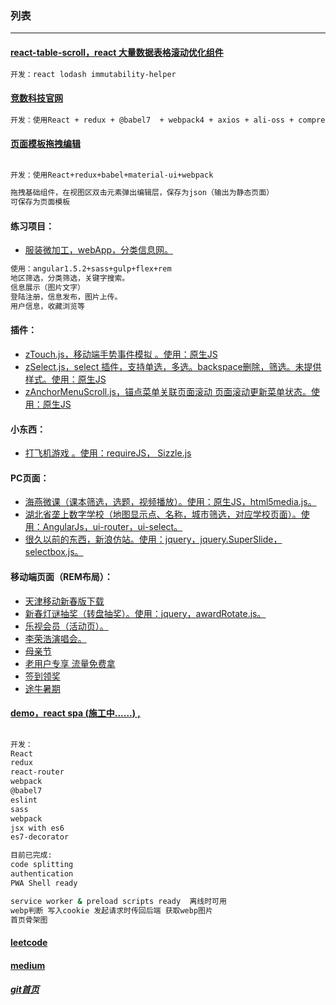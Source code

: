 ### 列表
***

#### [react-table-scroll，react 大量数据表格滚动优化组件](https://www.npmjs.com/package/rc-table-s)
```bash 
开发：react lodash immutability-helper
```

#### [竞数科技官网](http://www.jingshukj.com.cn)
```bash 
开发：使用React + redux + @babel7  + webpack4 + axios + ali-oss + compressorjs
```

#### [页面模板拖拽编辑](https://17x.github.io/makeWheel/ak-sw-drag-edit-page/public/)
```bash
 
开发：使用React+redux+babel+material-ui+webpack

拖拽基础组件，在视图区双击元素弹出编辑层，保存为json（输出为静态页面）
可保存为页面模板

```

#### 练习项目：
* [服装微加工，webApp，分类信息网。](https://17x.github.io/makeWheel/eleme_react_spa/public/#/)

```bash 
使用：angular1.5.2+sass+gulp+flex+rem
地区筛选，分类筛选，关键字搜索。
信息展示（图片文字）
登陆注册，信息发布，图片上传。
用户信息，收藏浏览等
```

#### 插件：
* [zTouch.js，移动端手势事件模拟 。使用：原生JS](https://17x.github.io/makeWheel/zTouch/)
* [zSelect.js，select 插件，支持单选，多选。backspace删除，筛选。未提供样式。使用：原生JS](https://17x.github.io/makeWheel/zSelect)
* [zAnchorMenuScroll.js，锚点菜单关联页面滚动 页面滚动更新菜单状态。使用：原生JS](https://17x.github.io/makeWheel/zAnchorMenuScroll)

#### 小东西：
* [打飞机游戏 。使用：requireJS， Sizzle.js](https://17x.github.io/makeWheel/dafeiji/)

#### PC页面：
* [海燕微课（课本筛选，选题，视频播放）。使用：原生JS，html5media.js。](https://17x.github.io/PC/haiyanPC/)
* [湖北省垄上数字学校（地图显示点、名称，城市筛选，对应学校页面）。使用：AngularJs，ui-router，ui-select。](https://17x.github.io/PC/longshang/)
* [很久以前的东西，新浪仿站。使用：jquery，jquery.SuperSlide，selectbox.js。](https://17x.github.io/PC/sinaPC/)

#### 移动端页面（REM布局）：
* [天津移动新春版下载](https://17x.github.io/wireless/tianjinmobiledownload2016chunjie/)
* [新春灯谜抽奖（转盘抽奖）。使用：jquery，awardRotate.js。](https://17x.github.io/wireless/dengmiSubPage)
* [乐视会员（活动页）。](https://17x.github.io/wireless/leshihuiyuanmianfeiling)
* [李荣浩演唱会。](https://17x.github.io/wireless/LiRongHao/)
* [母亲节](https://17x.github.io/wireless/muqinjie/)
* [老用户专享 流量免费拿](https://17x.github.io/wireless/olduserhuikui/)
* [签到领奖](https://17x.github.io/wireless/qiandaosonghaoli/)
* [途牛暑期](https://17x.github.io/wireless/tuniu/)

#### [demo，react spa (**施工中......**) , ](https://17x.github.io/makeWheel/eleme_react_spa/public/)

```bash
 
开发：
React
redux
react-router
webpack
@babel7 
eslint
sass
webpack
jsx with es6
es7-decorator

目前已完成:
code splitting
authentication
PWA Shell ready

service worker & preload scripts ready  离线时可用
webp判断 写入cookie 发起请求时传回后端 获取webp图片
首页骨架图


```



#### [leetcode](https://leetcode.com/yahone/)

#### [medium](https://medium.com/@yahone.chow)

#### [*git首页*](https://github.com/17x/)